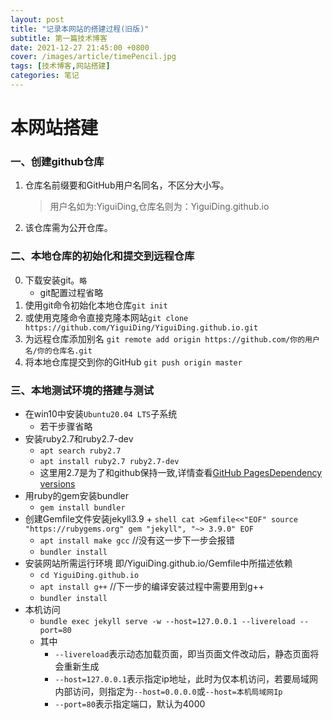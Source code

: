 ```yaml
---
layout: post
title: "记录本网站的搭建过程(旧版)"
subtitle: 第一篇技术博客
date: 2021-12-27 21:45:00 +0800
cover: /images/article/timePencil.jpg
tags: [技术博客,网站搭建]
categories: 笔记
---
```

# 本网站搭建
### 一、创建github仓库
1. 仓库名前缀要和GitHub用户名同名，不区分大小写。
    >用户名如为:YiguiDing,仓库名则为：YiguiDing.github.io
2. 该仓库需为公开仓库。

### 二、本地仓库的初始化和提交到远程仓库
0. 下载安装git。`略`
   + git配置过程省略
1. 使用git命令初始化本地仓库`git init`
2. 或使用克隆命令直接克隆本网站`git clone https://github.com/YiguiDing/YiguiDing.github.io.git`
3. 为远程仓库添加别名 `git remote add origin https://github.com/你的用户名/你的仓库名.git`
4. 将本地仓库提交到你的GitHub `git push origin master`

### 三、本地测试环境的搭建与测试
* 在win10中安装`Ubuntu20.04 LTS`子系统
    + 若干步骤省略
* 安装ruby2.7和ruby2.7-dev
    + `apt search ruby2.7`
    + `apt install ruby2.7 ruby2.7-dev`
    + 这里用2.7是为了和github保持一致,详情查看[GitHub PagesDependency versions](https://pages.github.com/versions/)
* 用ruby的gem安装bundler
	+ `gem install bundler`
* 创建Gemfile文件安装jekyll3.9
    + 
        ```shell
        cat >Gemfile<<"EOF"
        source "https://rubygems.org"
        gem "jekyll", "~> 3.9.0"
        EOF
        ```
    + `apt install make gcc` //没有这一步下一步会报错
    + `bundler install`
* 安装网站所需运行环境 即/YiguiDing.github.io/Gemfile中所描述依赖
    + `cd YiguiDing.github.io`
    + `apt install g++`     //下一步的编译安装过程中需要用到g++
    + `bundler install`
* 本机访问
  * `bundle exec jekyll serve -w --host=127.0.0.1 --livereload --port=80`
  * 其中
    * `--livereload`表示动态加载页面，即当页面文件改动后，静态页面将会重新生成
    * `--host=127.0.0.1`表示指定ip地址，此时为仅本机访问，若要局域网内部访问，则指定为`--host=0.0.0.0`或`--host=本机局域网Ip`
    * `--port=80`表示指定端口，默认为4000